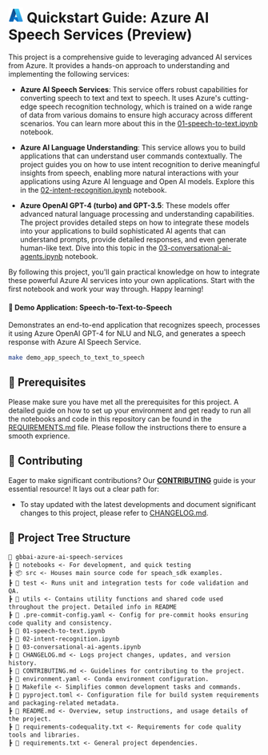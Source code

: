 # <img src="./utils/images/azure_logo.png" alt="Azure Logo" style="width:30px;height:30px;"/> Quickstart Guide: Azure AI Speech Services (Preview)

This project is a comprehensive guide to leveraging advanced AI services from Azure. It provides a hands-on approach to understanding and implementing the following services:

- **Azure AI Speech Services**: This service offers robust capabilities for converting speech to text and text to speech. It uses Azure's cutting-edge speech recognition technology, which is trained on a wide range of data from various domains to ensure high accuracy across different scenarios. You can learn more about this in the [01-speech-to-text.ipynb](01-speech-to-text.ipynb) notebook.

- **Azure AI Language Understanding**: This service allows you to build applications that can understand user commands contextually. The project guides you on how to use intent recognition to derive meaningful insights from speech, enabling more natural interactions with your applications using Azure AI lenguage and Open AI models. Explore this in the [02-intent-recognition.ipynb](02-intent-recognition.ipynb) notebook.

- **Azure OpenAI GPT-4 (turbo) and GPT-3.5**: These models offer advanced natural language processing and understanding capabilities. The project provides detailed steps on how to integrate these models into your applications to build sophisticated AI agents that can understand prompts, provide detailed responses, and even generate human-like text. Dive into this topic in the [03-conversational-ai-agents.ipynb](03-conversational-ai-agents.ipynb) notebook.

By following this project, you'll gain practical knowledge on how to integrate these powerful Azure AI services into your own applications. Start with the first notebook and work your way through. Happy learning!

#### 🔄 Demo Application: Speech-to-Text-to-Speech

Demonstrates an end-to-end application that recognizes speech, processes it using Azure OpenAI GPT-4 for NLU and NLG, and generates a speech response with Azure AI Speech Service.

```bash
make demo_app_speech_to_text_to_speech
```

## 🔧 Prerequisites 

Please make sure you have met all the prerequisites for this project. A detailed guide on how to set up your environment and get ready to run all the notebooks and code in this repository can be found in the [REQUIREMENTS.md](REQUIREMENTS.md) file. Please follow the instructions there to ensure a smooth exprience.


## 💼 Contributing

Eager to make significant contributions? Our **[CONTRIBUTING](./CONTRIBUTING.md)** guide is your essential resource! It lays out a clear path for:

- To stay updated with the latest developments and document significant changes to this project, please refer to [CHANGELOG.md](CHANGELOG.md).

## 🌲 Project Tree Structure

```
📂 gbbai-azure-ai-speech-services
┣ 📂 notebooks <- For development, and quick testing 
┣ 📦 src <- Houses main source code for speach_sdk examples.
┣ 📂 test <- Runs unit and integration tests for code validation and QA.
┣ 📂 utils <- Contains utility functions and shared code used throughout the project. Detailed info in README
┣ 📜 .pre-commit-config.yaml <- Config for pre-commit hooks ensuring code quality and consistency.
┣ 📜 01-speech-to-text.ipynb
┣ 📜 02-intent-recognition.ipynb
┣ 📜 03-conversational-ai-agents.ipynb
┣ 📜 CHANGELOG.md <- Logs project changes, updates, and version history.
┣ 📜 CONTRIBUTING.md <- Guidelines for contributing to the project.
┣ 📜 environment.yaml <- Conda environment configuration.
┣ 📜 Makefile <- Simplifies common development tasks and commands.
┣ 📜 pyproject.toml <- Configuration file for build system requirements and packaging-related metadata.
┣ 📜 README.md <- Overview, setup instructions, and usage details of the project.
┣ 📜 requirements-codequality.txt <- Requirements for code quality tools and libraries.
┣ 📜 requirements.txt <- General project dependencies.
```


